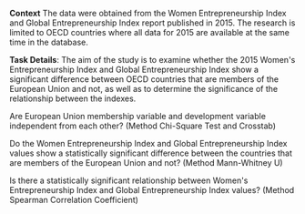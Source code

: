 __Context__
The data were obtained from the Women Entrepreneurship Index and Global Entrepreneurship Index report published in 2015.
The research is limited to OECD countries where all data for 2015 are available at the same time in the database.


__Task Details__:
The aim of the study is to examine whether the 2015 Women's Entrepreneurship Index and Global Entrepreneurship Index show a significant difference between OECD countries that are members of the European Union and not, as well as to determine the significance of the relationship between the indexes.

Are European Union membership variable and development variable independent from each other? (Method Chi-Square Test and Crosstab)

Do the Women Entrepreneurship Index and Global Entrepreneurship Index values show a statistically significant difference between the countries that are members of the European Union and not? (Method Mann-Whitney U)

Is there a statistically significant relationship between Women's Entrepreneurship Index and Global Entrepreneurship Index values? (Method Spearman Correlation Coefficient)
